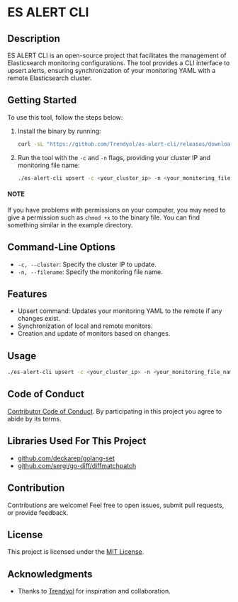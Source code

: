 # ES ALERT CLI

## Description
ES ALERT CLI is an open-source project that facilitates the management of Elasticsearch monitoring configurations. The tool provides a CLI interface to upsert alerts, ensuring synchronization of your monitoring YAML with a remote Elasticsearch cluster.

## Getting Started
To use this tool, follow the steps below:


1. Install the binary by running:
    ```bash
    curl -sL "https://github.com/Trendyol/es-alert-cli/releases/download/0.5.0/es-alert-cli" 
    ```


2. Run the tool with the `-c` and `-n` flags, providing your cluster IP and monitoring file name:
   ```bash
   ./es-alert-cli upsert -c <your_cluster_ip> -n <your_monitoring_file_name>
   ```
#### NOTE
If you have problems with permissions on your computer, you may need to give a permission such as `chmod +x` to the binary file. You can find something similar in the example directory.

## Command-Line Options

- `-c, --cluster`: Specify the cluster IP to update.
- `-n, --filename`: Specify the monitoring file name.

## Features
- Upsert command: Updates your monitoring YAML to the remote if any changes exist.
- Synchronization of local and remote monitors.
- Creation and update of monitors based on changes.

## Usage
```bash
./es-alert-cli upsert -c <your_cluster_ip> -n <your_monitoring_file_name>
```

## Code of Conduct

[Contributor Code of Conduct](CODE-OF-CONDUCT.md). By participating in this project you agree to abide by its terms.

## Libraries Used For This Project
- [github.com/deckarep/golang-set](https://github.com/deckarep/golang-set)
- [github.com/sergi/go-diff/diffmatchpatch](https://github.com/sergi/go-diff/diffmatchpatch)

## Contribution
Contributions are welcome! Feel free to open issues, submit pull requests, or provide feedback.

## License
This project is licensed under the [MIT License](LICENSE).

## Acknowledgments
- Thanks to [Trendyol](https://github.com/Trendyol) for inspiration and collaboration.
